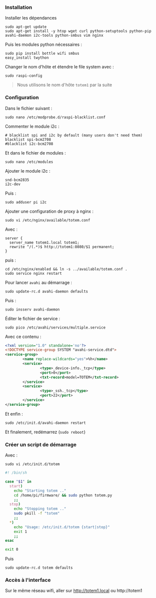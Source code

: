 ### Installation

Installer les dépendances

    sudo apt-get update
    sudo apt-get install -y htop wget curl python-setuptools python-pip avahi-daemon i2c-tools python-smbus vim nginx

Puis les modules python nécessaires :

    sudo pip install bottle wifi smbus
    easy_install twython

Changer le nom d'hôte et étendre le file system avec :

    sudo raspi-config

> Nous utilisons le nom d'hôte `totem1` par la suite

### Configuration

Dans le fichier suivant :

    sudo nano /etc/modprobe.d/raspi-blacklist.conf

Commenter le module i2c :

    # blacklist spi and i2c by default (many users don't need them)
    blacklist spi-bcm2708
    #blacklist i2c-bcm2708

Et dans le fichier de modules :

    sudo nano /etc/modules

Ajouter le module i2c :

    snd-bcm2835
    i2c-dev

Puis :

    sudo adduser pi i2c

Ajouter une configuration de proxy à nginx :


    sudo vi /etc/nginx/available/totem.conf

Avec :

    server {
      server_name totem1.local totem1;
      rewrite ^/(.*)$ http://totem1:8080/$1 permanent;
    }

puis :

    cd /etc/nginx/enabled && ln -s ../available/totem.conf .
    sudo service nginx restart

Pour lancer `avahi` au démarrage :

    sudo update-rc.d avahi-daemon defaults

Puis :

    sudo insserv avahi-daemon

Éditer le fichier de service :

    sudo pico /etc/avahi/services/multiple.service

Avec ce contenu :

```xml
<?xml version="1.0" standalone='no'?>
<!DOCTYPE service-group SYSTEM "avahi-service.dtd">
<service-group>
        <name replace-wildcards="yes">%h</name>
        <service>
                <type>_device-info._tcp</type>
                <port>0</port>
                <txt-record>model=TOTEM</txt-record>
        </service>
        <service>
                <type>_ssh._tcp</type>
                <port>22</port>
        </service>
</service-group>
```

Et enfin :

    sudo /etc/init.d/avahi-daemon restart

Et finalement, redémarrez (`sudo reboot`)

### Créer un script de démarrage

Avec :

    sudo vi /etc/init.d/totem


```bash
#! /bin/sh

case "$1" in
  start)
    echo "Starting totem .."
    cd /home/pi/firmware/ && sudo python totem.py
    ;;
  stop)
    echo "Stopping totem .."
    sudo pkill -f "totem"
    ;;
  *)
    echo "Usage: /etc/init.d/totem {start|stop}"
    exit 1
    ;;
esac

exit 0
```

Puis 

    sudo update-rc.d totem defaults


### Accès à l'interface

Sur le même réseau wifi, aller sur http://totem1.local ou http://totem1


